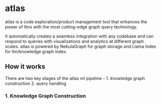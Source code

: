 # atlas

atlas is a code exploration/product management tool that enhances the power of llms with the most cutting-edge graph query technology. 

It automatically creates a seamless integration with any codebase and can respond to queries with visualizations and analytics at different graph scales. atlas is powered by NebulaGraph for graph storage and Llama Index for llm/knowledge graph index. 

## How it works
There are two key stages of the atlas ml pipeline - 1. knowledge graph construction 2. query handling

### 1. Knowledge Graph Construction
